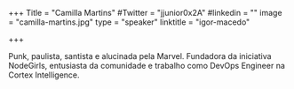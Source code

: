 +++
Title = "Camilla Martins"
#Twitter = "jjunior0x2A"
#linkedin = "" 
image = "camilla-martins.jpg"
type = "speaker"
linktitle = "igor-macedo"

+++

Punk, paulista, santista e alucinada pela Marvel. Fundadora da iniciativa NodeGirls, entusiasta da comunidade e trabalho como DevOps Engineer na Cortex Intelligence.